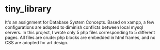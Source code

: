 # tiny_library
It's an assignment for Database System Concepts.
Based on xampp, a few configurations are adopted to diminish conflicts between local mysql servers. In this project, I wrote only 5 php files corresponding to 5 different pages. All files are crude: php blocks are embedded in html frames, and no CSS are adopted for art design.
